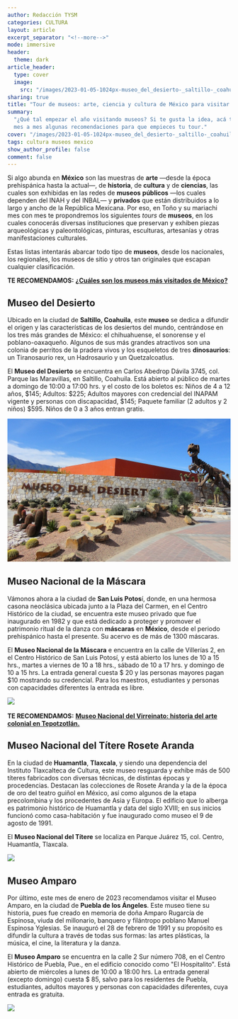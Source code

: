 ```yaml
---
author: Redacción TYSM
categories: CULTURA
layout: article
excerpt_separator: "<!--more-->"
mode: immersive
header:
  theme: dark
article_header:
  type: cover
  image:
    src: "/images/2023-01-05-1024px-museo_del_desierto-_saltillo-_coahuila.jpeg"
sharing: true
title: "Tour de museos: arte, ciencia y cultura de México para visitar en enero"
summary:
  "¿Qué tal empezar el año visitando museos? Si te gusta la idea, acá te daremos
  mes a mes algunas recomendaciones para que empieces tu tour."
cover: "/images/2023-01-05-1024px-museo_del_desierto-_saltillo-_coahuila.jpeg"
tags: cultura museos mexico
show_author_profile: false
comment: false
---
```


Si algo abunda en **México** son las muestras de **arte** —desde la época prehispánica hasta la actual—, de **historia**, de **cultura** y de **ciencias**, las cuales son exhibidas en las redes de **museos** **públicos** —los cuales dependen del INAH y del INBAL— y **privados** que están distribuidos a lo largo y ancho de la República Mexicana. Por eso, en Toño y su mariachi mes con mes te propondremos los siguientes _tours_ de **museos**, en los cuales conocerás diversas instituciones que preservan y exhiben piezas arqueológicas y paleontológicas, pinturas, esculturas, artesanías y otras manifestaciones culturales.

Estas listas intentarás abarcar todo tipo de **museos**, desde los nacionales, los regionales, los museos de sitio y otros tan originales que escapan cualquier clasificación.

**TE RECOMENDAMOS:** [**¿Cuáles son los museos más visitados de México?**](https://blog.tonoysumariachi.com/turismo/2022/06/07/cuales-son-los-museos-mas-visitados-de-mexico.html)

## Museo del Desierto

Ubicado en la ciudad de **Saltillo, Coahuila**, este **museo** se dedica a difundir el origen y las características de los desiertos del mundo, centrándose en los tres más grandes de México: el chihuahuense, el sonorense y el poblano-oaxaqueño. Algunos de sus más grandes atractivos son una colonia de perritos de la pradera vivos y los esqueletos de tres **dinosaurios**: un Tiranosaurio rex, un Hadrosaurio y un Quetzalcoatlus.

El **Museo del Desierto** se encuentra en Carlos Abedrop Dávila 3745, col. Parque las Maravillas, en Saltillo, Coahuila. Está abierto al público de martes a domingo de 10:00 a 17:00 hrs. y el costo de los boletos es: Niños de 4 a 12 años, $145; Adultos: $225; Adultos mayores con credencial del INAPAM vigente y personas con discapacidad, $145; Paquete familiar (2 adultos y 2 niños) $595. Niños de 0 a 3 años entran gratis.

![](/images/2023-01-05-1024px-museo_del_desierto-_saltillo-_coahuila.jpeg)

## Museo Nacional de la Máscara

Vámonos ahora a la ciudad de **San Luis Potos**í, donde, en una hermosa casona neoclásica ubicada junto a la Plaza del Carmen, en el Centro Histórico de la ciudad, se encuentra este museo privado que fue inaugurado en 1982 y que está dedicado a proteger y promover el patrimonio ritual de la danza con **máscaras** en **México**, desde el periodo prehispánico hasta el presente. Su acervo es de más de 1300 máscaras.

El **Museo Nacional de la Máscara** e encuentra en la calle de Villerías 2, en el Centro Histórico de San Luis Potosí, y está abierto los lunes de 10 a 15 hrs., martes a viernes de 10 a 18 hrs., sábado de 10 a 17 hrs. y domingo de 10 a 15 hrs. La entrada general cuesta $ 20 y las personas mayores pagan $10 mostrando su credencial. Para los maestros, estudiantes y personas con capacidades diferentes la entrada es libre.

![](https://upload.wikimedia.org/wikipedia/commons/thumb/c/c5/Museo_de_la_Mascara_San_Luis_Potosi.JPG/1024px-Museo_de_la_Mascara_San_Luis_Potosi.JPG)

**TE RECOMENDAMOS:** [**Museo Nacional del Virreinato: historia del arte colonial en Tepotzotlán.**](https://blog.tonoysumariachi.com/cultura/2022/08/08/museo-nacional-del-virreinato-historia-del-arte-colonial-en-tepotzotlan.html)

## Museo Nacional del Títere Rosete Aranda

En la ciudad de **Huamantla**, **Tlaxcala**, y siendo una dependencia del Instituto Tlaxcalteca de Cultura, este museo resguarda y exhibe más de 500 títeres fabricados con diversas técnicas, de distintas épocas y procedencias. Destacan las colecciones de Rosete Aranda y la de la época de oro del teatro guiñol en México, así como algunos de la etapa precolombina y los procedentes de Asia y Europa. El edificio que lo alberga es patrimonio histórico de Huamantla y data del siglo XVIII; en sus inicios funcionó como casa-habitación y fue inaugurado como museo el 9 de agosto de 1991.

El **Museo Nacional del Títere** se localiza en Parque Juárez 15, col. Centro, Huamantla, Tlaxcala.

![](https://upload.wikimedia.org/wikipedia/commons/thumb/2/29/Museo_Nacional_del_T%C3%ADtere_en_Huamantla%2C_Tlaxcala_01.jpg/1024px-Museo_Nacional_del_T%C3%ADtere_en_Huamantla%2C_Tlaxcala_01.jpg)

## Museo Amparo

Por último, este mes de enero de 2023 recomendamos visitar el Museo Amparo, en la ciudad de **Puebla de los Ángeles**. Este museo tiene su historia, pues fue creado en memoria de doña Amparo Rugarcía de Espinosa, viuda del millonario, banquero y filántropo poblano Manuel Espinosa Yglesias. Se inauguró el 28 de febrero de 1991 y su propósito es difundir la cultura a través de todas sus formas: las artes plásticas, la música, el cine, la literatura y la danza.

El **Museo Amparo** se encuentra en la calle 2 Sur número 708, en el Centro Histórico de Puebla, Pue., en el edificio conocido como "El Hospitalito". Está abierto de miércoles a lunes de 10:00 a 18:00 hrs. La entrada general (excepto domingo) cuesta $ 85, salvo para los residentes de Puebla, estudiantes, adultos mayores y personas con capacidades diferentes, cuya entrada es gratuita.

![](https://upload.wikimedia.org/wikipedia/commons/thumb/5/58/Museo_Amparo_por_la_noche_03.jpg/1024px-Museo_Amparo_por_la_noche_03.jpg)
